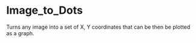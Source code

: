 # Image_to_Dots
Turns any image into a set of X, Y coordinates that can be then be plotted as a graph. 
